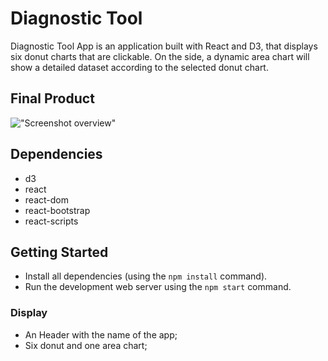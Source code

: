 # Diagnostic Tool

Diagnostic Tool App is an application built with React and D3, that displays six donut charts that are clickable.
On the side, a dynamic area chart will show a detailed dataset according to the selected donut chart.

## Final Product

!["Screenshot overview"]()

## Dependencies

- d3
- react
- react-dom
- react-bootstrap
- react-scripts

## Getting Started

- Install all dependencies (using the `npm install` command).
- Run the development web server using the `npm start` command.

### Display

- An Header with the name of the app;
- Six donut and one area chart;
